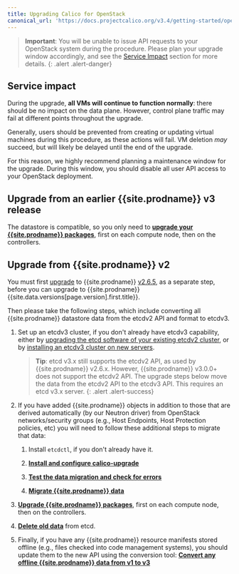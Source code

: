```yaml
---
title: Upgrading Calico for OpenStack
canonical_url: 'https://docs.projectcalico.org/v3.4/getting-started/openstack/upgrade/'
---
```


> **Important**: You will
> be unable to issue API requests to your OpenStack system during the
> procedure. Please plan your upgrade window accordingly, and see the
> [Service Impact](#service-impact) section for more details.
{: .alert .alert-danger}

## Service impact

During the upgrade, **all VMs will continue to function normally**:
there should be no impact on the data plane. However, control plane
traffic may fail at different points throughout the upgrade.

Generally, users should be prevented from creating or updating virtual
machines during this procedure, as these actions will fail. VM deletion
*may* succeed, but will likely be delayed until the end of the upgrade.

For this reason, we highly recommend planning a maintenance window for
the upgrade. During this window, you should disable all user API access
to your OpenStack deployment.

## Upgrade from an earlier {{site.prodname}} v3 release

The datastore is compatible, so you only need to **[upgrade your {{site.prodname}}
packages](/{{page.version}}/getting-started/openstack/upgrade/upgrade)**, first on each
compute node, then on the controllers.

## Upgrade from {{site.prodname}} v2

You must first [upgrade](/v2.6/getting-started/openstack/upgrade) to {{site.prodname}}
[v2.6.5](https://github.com/projectcalico/calico/releases), as a separate step, before you can
upgrade to {{site.prodname}} {{site.data.versions[page.version].first.title}}.

Then please take the following steps, which include converting all {{site.prodname}}
datastore data from the etcdv2 API and format to etcdv3.

1. Set up an etcdv3 cluster, if you don't already have etcdv3 capability, either by [upgrading the etcd software of your existing etcdv2 cluster](https://coreos.com/etcd/docs/latest/upgrades/upgrade_3_0.html), or by [installing an etcdv3 cluster on new servers](https://coreos.com/etcd/docs/latest/op-guide/clustering.html).

   > **Tip**: etcd v3.x still supports the etcdv2 API, as used by {{site.prodname}} v2.6.x.
   > However, {{site.prodname}} v3.0.0+ does not support the etcdv2 API.  The upgrade steps below
   > move the data from the etcdv2 API to the etcdv3 API.  This requires an etcd v3.x server.
   {: .alert .alert-success}

1. If you have added {{site.prodname}} objects in addition to those that are derived automatically (by our Neutron driver) from OpenStack networks/security groups (e.g., Host Endpoints, Host Protection policies, etc) you will need to follow these additional steps to migrate that data:

    1. Install `etcdctl`, if you don't already have it.

    1. **[Install and configure calico-upgrade](/{{page.version}}/getting-started/openstack/upgrade/setup)**

    1. **[Test the data migration and check for errors](/{{page.version}}/getting-started/openstack/upgrade/test)**

    1. **[Migrate {{site.prodname}} data](/{{page.version}}/getting-started/openstack/upgrade/migrate)**

1. **[Upgrade {{site.prodname}} packages](/{{page.version}}/getting-started/openstack/upgrade/upgrade)**, first on each compute node, then on the controllers.

1. **[Delete old data](/{{page.version}}/getting-started/openstack/upgrade/delete#deleting-calico-data-from-etcdv2-after-a-successful-migration-and-upgrade)** from etcd.

1. Finally, if you have any {{site.prodname}} resource manifests stored offline (e.g., files checked into code management systems), you should update them to the new API using the conversion tool:
  **[Convert any offline {{site.prodname}} data from v1 to v3](/{{page.version}}/getting-started/openstack/upgrade/convert)**
